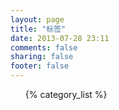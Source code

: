 ```yaml
---
layout: page
title: "标签"
date: 2013-07-28 23:11
comments: false
sharing: false
footer: false
---
```

<!--
<section>
	<ul id="categories">
	{% for item in site.categories %}
	    <li><a href="/blog/categories/{{ item[0] }}/">{{ item[0] | capitalize }}</a> [ {{ item[1].size }} ]</li>
	{% endfor %}
	</ul>
</section>
-->

<section>
  <ul id="categories">
    {% category_list %}
  </ul>
</section>
